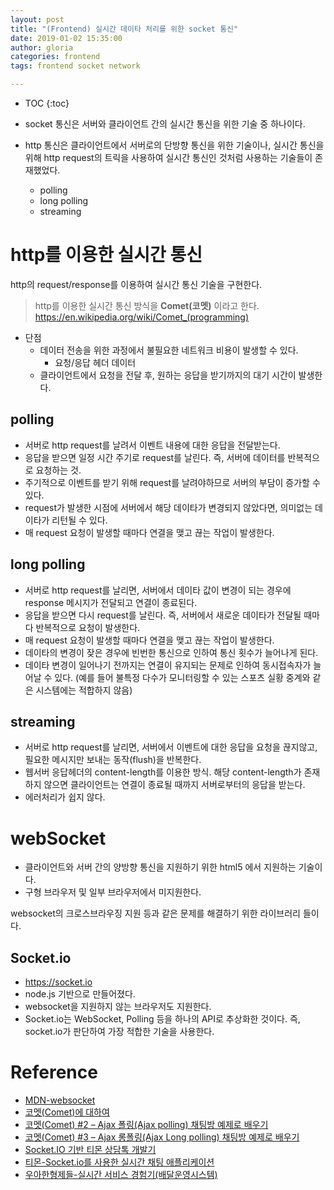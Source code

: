 ```yaml
---
layout: post
title: "(Frontend) 실시간 데이타 처리를 위한 socket 통신"
date: 2019-01-02 15:35:00
author: gloria
categories: frontend
tags: frontend socket network

---
```


* TOC
{:toc}

* socket 통신은 서버와 클라이언트 간의 실시간 통신을 위한 기술 중 하나이다.
* http 통신은 클라이언트에서 서버로의 단방향 통신을 위한 기술이나, 실시간 통신을 위해 http request의 트릭을 사용하여 실시간 통신인 것처럼 사용하는 기술들이 존재했었다.
  * polling
  * long polling
  * streaming

# http를 이용한 실시간 통신

http의 request/response를 이용하여 실시간 통신 기술을 구현한다.

> http를 이용한 실시간 통신 방식을 **Comet(코멧)** 이라고 한다.<br/>
> https://en.wikipedia.org/wiki/Comet_(programming)

* 단점
  * 데이터 전송을 위한 과정에서 불필요한 네트워크 비용이 발생할 수 있다.
    * 요청/응답 헤더 데이터
  * 클라이언트에서 요청을 전달 후, 원하는 응답을 받기까지의 대기 시간이 발생한다.

## polling

* 서버로 http request를 날려서 이벤트 내용에 대한 응답을 전달받는다.
* 응답을 받으면 일정 시간 주기로 request를 날린다. 즉, 서버에 데이터를 반복적으로 요청하는 것.
* 주기적으로 이벤트를 받기 위해 request를 날려야하므로 서버의 부담이 증가할 수 있다.
* request가 발생한 시점에 서버에서 해당 데이타가 변경되지 않았다면, 의미없는 데이타가 리턴될 수 있다.
* 매 request 요청이 발생할 때마다 연결을 맺고 끊는 작업이 발생한다.

## long polling

* 서버로 http request를 날리면, 서버에서 데이타 값이 변경이 되는 경우에 response 메시지가 전달되고 연결이 종료된다.
* 응답을 받으면 다시 request를 날린다. 즉, 서버에서 새로운 데이타가 전달될 때마다 반복적으로 요청이 발생한다.
* 매 request 요청이 발생할 때마다 연결을 맺고 끊는 작업이 발생한다.
* 데이타의 변경이 잦은 경우에 빈번한 통신으로 인하여 통신 횟수가 늘어나게 된다.
* 데이타 변경이 일어나기 전까지는 연결이 유지되는 문제로 인하여 동시접속자가 늘어날 수 있다. (예를 들어 불특정 다수가 모니터링할 수 있는 스포츠 실황 중계와 같은 시스템에는 적합하지 않음)

## streaming

* 서버로 http request를 날리면, 서버에서 이벤트에 대한 응답을 요청을 끊지않고, 필요한 메시지만 보내는 동작(flush)을 반복한다.
* 웹서버 응답헤더의 content-length를 이용한 방식. 해당 content-length가 존재하지 않으면 클라이언트는 연결이 종료될 때까지 서버로부터의 응답을 받는다.
* 에러처리가 쉽지 않다.

# webSocket

* 클라이언트와 서버 간의 양방향 통신을 지원하기 위한 html5 에서 지원하는 기술이다.
* 구형 브라우저 및 일부 브라우저에서 미지원한다.

websocket의 크로스브라우징 지원 등과 같은 문제를 해결하기 위한 라이브러리 들이다.

## Socket.io

* https://socket.io
* node.js 기반으로 만들어졌다.
* websocket을 지원하지 않는 브라우저도 지원한다.
* Socket.io는 WebSocket, Polling 등을 하나의 API로 추상화한 것이다. 즉, socket.io가 판단하여 가장 적합한 기술을 사용한다.

# Reference

* [MDN-websocket](https://developer.mozilla.org/ko/docs/WebSockets)
* [코멧(Comet)에 대하여](https://vnthf.github.io/blog/Front-What_is_comet/)
* [코멧(Comet) #2 – Ajax 폴링(Ajax polling) 채팅방 예제로 배우기](http://dev.epiloum.net/1395)
* [코멧(Comet) #3 – Ajax 롱폴링(Ajax Long polling) 채팅방 예제로 배우기](http://dev.epiloum.net/1453)
* [Socket.IO 기반 티몬 상담톡 개발기](https://tmondev.blog.me/220982377777)
* [티몬-Socket.io를 사용한 실시간 채팅 애플리케이션](https://poiemaweb.com/nodejs-socketio)
* [우아한형제들-실시간 서비스 경험기(배달운영시스템)](http://woowabros.github.io/woowabros/2017/09/12/realtime-service.html)
